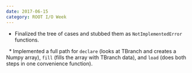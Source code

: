 ```yaml
---
date: 2017-06-15
category: ROOT I/O Week
---
```


   * Finalized the tree of cases and stubbed them as `NotImplementedError` functions.
   
   * Implemented a full path for `declare` (looks at TBranch and creates a Numpy array), `fill` (fills the array with TBranch data), and `load` (does both steps in one convenience function).
   
